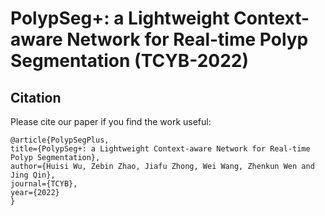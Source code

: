 # PolypSeg+: a Lightweight Context-aware Network for Real-time Polyp Segmentation (TCYB-2022)
## Citation
Please cite our paper if you find the work useful:

    @article{PolypSegPlus,
    title={PolypSeg+: a Lightweight Context-aware Network for Real-time Polyp Segmentation},
    author={Huisi Wu, Zebin Zhao, Jiafu Zhong, Wei Wang, Zhenkun Wen and Jing Qin},
    journal={TCYB},
    year={2022}
    }
